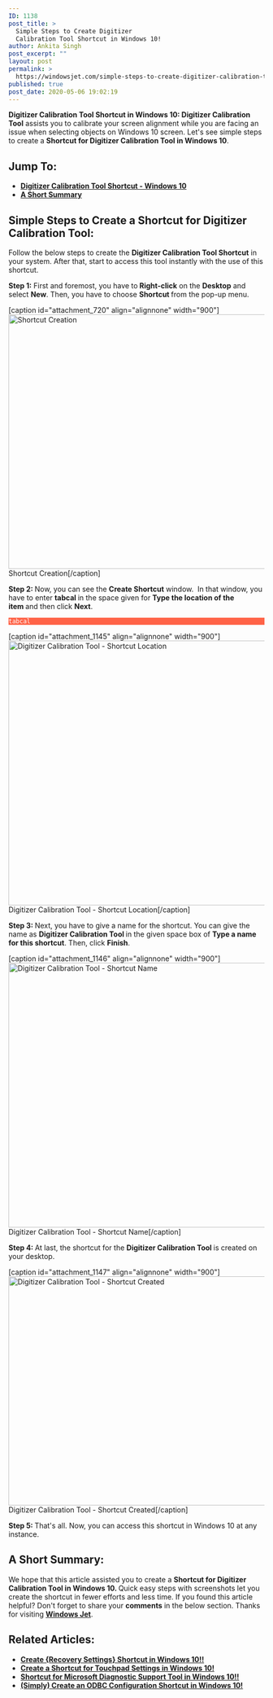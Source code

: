 ```yaml
---
ID: 1138
post_title: >
  Simple Steps to Create Digitizer
  Calibration Tool Shortcut in Windows 10!
author: Ankita Singh
post_excerpt: ""
layout: post
permalink: >
  https://windowsjet.com/simple-steps-to-create-digitizer-calibration-tool-shortcut-in-windows-10-1138/
published: true
post_date: 2020-05-06 19:02:19
---
```

<strong><span class="dropcap dropcap1">D</span></strong><strong>igitizer Calibration Tool Shortcut in Windows 10: Digitizer Calibration Tool</strong> assists you to calibrate your screen alignment while you are facing an issue when selecting objects on Windows 10 screen. Let's see simple steps to create a <strong>Shortcut for Digitizer Calibration Tool in Windows 10</strong>.
<h2>Jump To:</h2>
<ul>
 	<li><a href="#1"><strong>Digitizer Calibration Tool Shortcut - Windows 10</strong></a></li>
 	<li><a href="#2"><strong>A Short Summary</strong></a></li>
</ul>
<h2 id="1">Simple Steps to Create a Shortcut for Digitizer Calibration Tool:</h2>
Follow the below steps to create the <strong>Digitizer Calibration Tool </strong><strong>Shortcut</strong> in your system. After that, start to access this tool instantly with the use of this shortcut.

<strong>Step 1:</strong> First and foremost, you have to<strong> Right-click</strong> on the <strong>Desktop</strong> and select <strong>New</strong>. Then, you have to choose <strong>Shortcut </strong>from the pop-up menu.

[caption id="attachment_720" align="alignnone" width="900"]<img class="size-full wp-image-720" src="https://windowsjet.com/wp-content/uploads/2020/04/shortcut.png" alt="Shortcut Creation" width="900" height="500" /> Shortcut Creation[/caption]

<strong>Step 2: </strong>Now, you can see the <strong>Create Shortcut</strong> window.  In that window, you have to enter <strong>tabcal </strong>in the space given for <strong>Type the location of the item </strong>and then click <strong>Next</strong>.
<p style="background: Tomato;"><code style="background: Tomato; color: white;">tabcal</code></p>


[caption id="attachment_1145" align="alignnone" width="900"]<img class="size-full wp-image-1145" src="https://windowsjet.com/wp-content/uploads/2020/05/c1.png" alt="Digitizer Calibration Tool - Shortcut Location" width="900" height="520" /> Digitizer Calibration Tool - Shortcut Location[/caption]

<strong>Step 3: </strong>Next, you have to give a name for the shortcut. You can give the name as <strong>Digitizer Calibration Tool </strong>in the given space box of <strong>Type a name for this shortcut</strong>. Then, click <strong>Finish</strong>.

[caption id="attachment_1146" align="alignnone" width="900"]<img class="size-full wp-image-1146" src="https://windowsjet.com/wp-content/uploads/2020/05/c2.png" alt="Digitizer Calibration Tool - Shortcut Name" width="900" height="520" /> Digitizer Calibration Tool - Shortcut Name[/caption]

<strong>Step 4: </strong>At last, the shortcut for the <strong>Digitizer Calibration Tool</strong><strong> </strong>is created on your desktop.

[caption id="attachment_1147" align="alignnone" width="900"]<img class="size-full wp-image-1147" src="https://windowsjet.com/wp-content/uploads/2020/05/c3.png" alt="Digitizer Calibration Tool - Shortcut Created" width="900" height="450" /> Digitizer Calibration Tool - Shortcut Created[/caption]

<strong>Step 5: </strong>That's all. Now, you can access this shortcut in Windows 10 at any instance.
<h2 id="2">A Short Summary:</h2>
We hope that this article assisted you to create a <strong>Shortcut for Digitizer Calibration Tool in Windows 10. </strong>Quick easy steps with screenshots let you create the shortcut in fewer efforts and less time. If you found this article helpful? Don't forget to share your <strong>comments</strong> in the below section. Thanks for visiting <a href="https://windowsjet.com/"><strong>Windows Jet</strong></a>.
<h2>Related Articles:</h2>
<ul>
 	<li><strong><a class="LinkSuggestion__Link-sc-1mdih4x-2 jZPuuT" href="https://windowsjet.com/create-recovery-settings-shortcut-in-windows-10-714/" target="_blank" rel="noopener noreferrer">Create {Recovery Settings} Shortcut in Windows 10!!</a></strong></li>
 	<li><strong><a class="LinkSuggestion__Link-sc-1mdih4x-2 jZPuuT" href="https://windowsjet.com/create-a-shortcut-for-touchpad-settings-in-windows-10-389/" target="_blank" rel="noopener noreferrer">Create a Shortcut for Touchpad Settings in Windows 10!</a></strong></li>
 	<li><strong><a class="LinkSuggestion__Link-sc-1mdih4x-2 jZPuuT" href="https://windowsjet.com/shortcut-for-microsoft-diagnostic-support-tool-in-windows-10-552/" target="_blank" rel="noopener noreferrer">Shortcut for Microsoft Diagnostic Support Tool in Windows 10!!</a></strong></li>
 	<li><strong><a class="LinkSuggestion__Link-sc-1mdih4x-2 jZPuuT" href="https://windowsjet.com/simply-create-an-odbc-configuration-shortcut-in-windows-10-801/" target="_blank" rel="noopener noreferrer">(Simply) Create an ODBC Configuration Shortcut in Windows 10!</a></strong></li>
</ul>